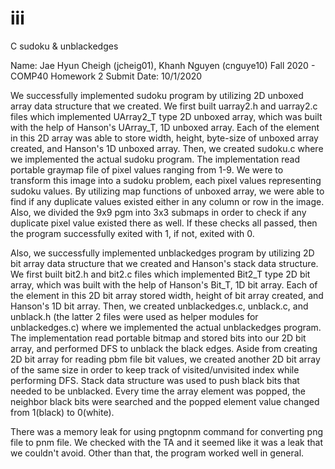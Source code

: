 # iii
C sudoku &amp; unblackedges

Name: Jae Hyun Cheigh (jcheig01), Khanh Nguyen (cnguye10)
Fall 2020 - COMP40
Homework 2
Submit Date: 10/1/2020

We successfully implemented sudoku program by utilizing 2D unboxed array
data structure that we created. We first built uarray2.h and uarray2.c
files which implemented UArray2_T type 2D unboxed array, which was built with
the help of Hanson's UArray_T, 1D unboxed array. Each of the element in this
2D array was able to store width, height, byte-size of unboxed array created,
and Hanson's 1D unboxed array. Then, we created sudoku.c where we implemented
the actual sudoku program. The implementation read portable graymap file of
pixel values ranging from 1-9. We were to transform this image into a sudoku
problem, each pixel values representing sudoku values. By utilizing map
functions of unboxed array, we were able to find if any duplicate values
existed either in any column or row in the image. Also, we divided the 9x9
pgm into 3x3 submaps in order to check if any duplicate pixel value existed
there as well. If these checks all passed, then the program successfully
exited with 1, if not, exited with 0.

Also, we successfully implemented unblackedges program by utilizing 2D bit
array data structure that we created and Hanson's stack data structure.
We first built bit2.h and bit2.c files which implemented Bit2_T type 2D
bit array, which was built with the help of Hanson's Bit_T, 1D bit array.
Each of the element in this 2D bit array stored width, height of bit array
created, and Hanson's 1D bit array. Then, we created unblackedges.c,
unblack.c, and unblack.h (the latter 2 files were used as helper modules for
unblackedges.c) where we implemented the actual unblackedges program. The
implementation read portable bitmap and stored bits into our 2D bit array,
and performed DFS to unblack the black edges. Aside from creating 2D bit
array for reading pbm file bit values, we created another 2D bit array of 
the same size in order to keep track of visited/unvisited index while 
performing DFS. Stack data structure was used to push black bits that
needed to be unblacked. Every time the array element was popped, the
neighbor black bits were searched and the popped element value changed
from 1(black) to 0(white).

There was a memory leak for using pngtopnm command for converting png file
to pnm file. We checked with the TA and it seemed like it was a leak that
we couldn't avoid. Other than that, the program worked well in general.
